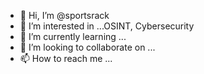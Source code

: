 - 👋 Hi, I’m @sportsrack
- 👀 I’m interested in ...OSINT, Cybersecurity
- 🌱 I’m currently learning ...
- 💞️ I’m looking to collaborate on ...
- 📫 How to reach me ...

<!---
sportsrack/sportsrack is a ✨ special ✨ repository because its `README.md` (this file) appears on your GitHub profile.
You can click the Preview link to take a look at your changes.
--->
